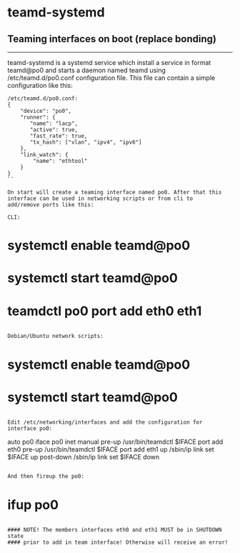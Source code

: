 # teamd-systemd
## Teaming interfaces on boot (replace bonding)
------------------------------------

teamd-systemd is a systemd service which install a service in format
teamd@po0 and starts a daemon named teamd using /etc/teamd.d/po0.conf
configuration file. This file can contain a simple configuration like
this:

```
/etc/teamd.d/po0.conf:
{
    "device": "po0",
    "runner": {
       "name": "lacp",
       "active": true,
       "fast_rate": true,
       "tx_hash": ["vlan", "ipv4", "ipv6"] 
    },
    "link_watch": {
        "name": "ethtool"
    }
}
``

On start will create a teaming interface named po0. After that this 
interface can be used in networking scripts or from cli to 
add/remove ports like this:

CLI:
```
# systemctl enable teamd@po0
# systemctl start teamd@po0
# teamdctl po0 port add eth0 eth1
```

Debian/Ubuntu network scripts:

```
# systemctl enable teamd@po0
# systemctl start teamd@po0
```

Edit /etc/networking/interfaces and add the configuration for interface po0:

```
auto po0
iface po0 inet manual
    pre-up    /usr/bin/teamdctl $IFACE port add eth0
    pre-up    /usr/bin/teamdctl $IFACE port add eth1
    up        /sbin/ip link set $IFACE up
    post-down /sbin/ip link set $IFACE down
```

And then fireup the po0:

```
# ifup po0
```

#### NOTE! The members interfaces eth0 and eth1 MUST be in SHUTDOWN state
#### prior to add in team interface! Otherwise will receive an error!

